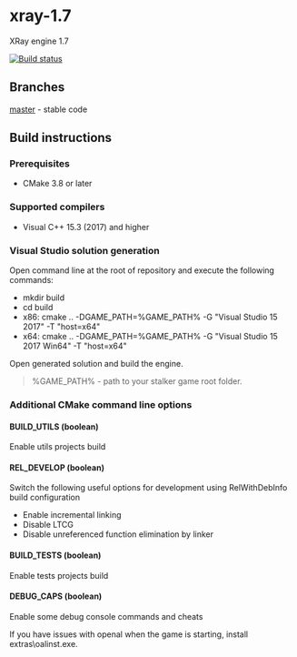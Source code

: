 # xray-1.7
XRay engine 1.7

[![Build status](https://ci.appveyor.com/api/projects/status/fo8iwn5bvcmgnh8e/branch/master?svg=true)](https://ci.appveyor.com/project/Im-dex/xray-162)

## Branches
[master](https://github.com/Im-dex/xray-16) - stable code

## Build instructions
### Prerequisites
* CMake 3.8 or later

### Supported compilers
* Visual C++ 15.3 (2017) and higher

### Visual Studio solution generation
Open command line at the root of repository and execute the following commands:

* mkdir build
* cd build
* x86: cmake .. -DGAME_PATH=%GAME_PATH% -G "Visual Studio 15 2017" -T "host=x64"
* x64: cmake .. -DGAME_PATH=%GAME_PATH% -G "Visual Studio 15 2017 Win64" -T "host=x64"

Open generated solution and build the engine.

> %GAME_PATH% - path to your stalker game root folder.
          
### Additional CMake command line options

#### BUILD_UTILS (boolean)
Enable utils projects build

#### REL_DEVELOP (boolean)
Switch the following useful options for development using RelWithDebInfo build configuration
* Enable incremental linking
* Disable LTCG
* Disable unreferenced function elimination by linker

#### BUILD_TESTS (boolean)
Enable tests projects build

#### DEBUG_CAPS (boolean)
Enable some debug console commands and cheats

If you have issues with openal when the game is starting, install extras\oalinst.exe.
